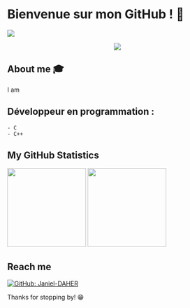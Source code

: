 # Bienvenue sur mon GitHub ! 👋

<div>
     <img src="https://www.pexels.com/fr-fr/photo/silhouette-de-personne-sous-le-ciel-bleu-et-violet-957040=650&w=940">
</div>
<!-- visitor counter -->

<p align="center"> 
     <img src="https://profile-counter.glitch.me/Janiel-DAHER/count.svg" />
</p>

## About me :mortar_board:
I am 


## Développeur en programmation :

	- C 
	- C++

	 

## My GitHub Statistics
<p>
<!-- GitHub Stats -->
<img height="180em" src="https://github-readme-stats.vercel.app/api?username=Janiel-DAHER&count_private=true&theme=default&show_icons=true"/>

<img height="180em" src="https://github-readme-stats.vercel.app/api/top-langs/?username=Janiel-DAHER&exclude_repo=KNN-Image-Classification&show_icons=true&hide_border=true&layout=compact&langs_count=8"/>
</p>



## Reach me 
[![GitHub: Janiel-DAHER](https://img.shields.io/github/followers/Janiel-DAHER?label=Janiel-DAHER&style=social)](https://github.com/Janiel-DAHER)


Thanks for stopping by! 😁
